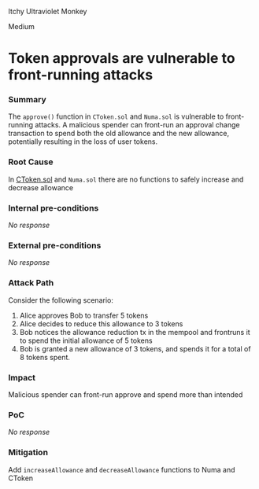 Itchy Ultraviolet Monkey

Medium

# Token approvals are vulnerable to front-running attacks

### Summary

The `approve()` function in `CToken.sol` and `Numa.sol` is vulnerable to front-running attacks. A malicious spender can front-run an approval change transaction to spend both the old allowance and the new allowance, potentially resulting in the loss of user tokens.

### Root Cause

In [CToken.sol](https://github.com/sherlock-audit/2024-12-numa-audit/blob/main/Numa/contracts/lending/CToken.sol#L175) and `Numa.sol` there are no functions to safely increase and decrease allowance

### Internal pre-conditions

_No response_

### External pre-conditions

_No response_

### Attack Path

Consider the following scenario:

1. Alice approves Bob to transfer 5 tokens
2. Alice decides to reduce this allowance to 3 tokens
3. Bob notices the allowance reduction tx in the mempool and frontruns it to spend the initial allowance of 5 tokens
4. Bob is granted a new allowance of 3 tokens, and spends it for a total of 8 tokens spent.

### Impact

Malicious spender can front-run approve and spend more than intended

### PoC

_No response_

### Mitigation

Add `increaseAllowance` and `decreaseAllowance` functions to Numa and CToken